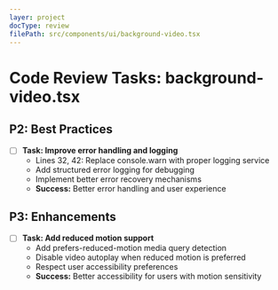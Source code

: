 ```yaml
---
layer: project
docType: review
filePath: src/components/ui/background-video.tsx
---
```


# Code Review Tasks: background-video.tsx

## P2: Best Practices
- [ ] **Task: Improve error handling and logging**
  - Lines 32, 42: Replace console.warn with proper logging service
  - Add structured error logging for debugging
  - Implement better error recovery mechanisms
  - **Success:** Better error handling and user experience

## P3: Enhancements
- [ ] **Task: Add reduced motion support**
  - Add prefers-reduced-motion media query detection
  - Disable video autoplay when reduced motion is preferred
  - Respect user accessibility preferences
  - **Success:** Better accessibility for users with motion sensitivity 